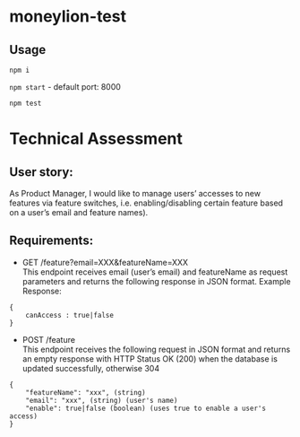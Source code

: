 # moneylion-test

## Usage
`npm i`

`npm start` - default port: 8000

`npm test`

# Technical Assessment

## User story:
As Product Manager, I would like to manage users’ accesses to new features via feature switches,
i.e. enabling/disabling certain feature based on a user’s email and feature names).

## Requirements:
* GET /feature?email=XXX&featureName=XXX  
    This endpoint receives  email  (user’s email) and  featureName  as request parameters and
returns the following response in JSON format.
Example Response:
```
{
    canAccess : true|false
}
```

* POST /feature  
This endpoint receives the following request in JSON format and returns an empty
response with HTTP Status OK (200) when the database is updated successfully, otherwise 304
```
{ 
    "featureName": "xxx", (string) 
    "email": "xxx", (string) (user's name) 
    "enable": true|false (boolean) (uses true to enable a user's access)
}
```
